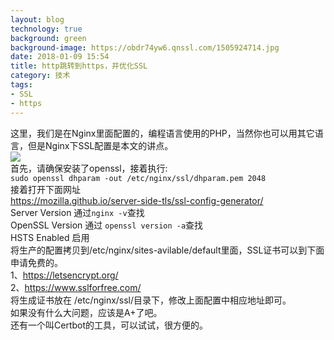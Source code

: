 ```yaml
---
layout: blog
technology: true
background: green
background-image: https://obdr74yw6.qnssl.com/1505924714.jpg
date: 2018-01-09 15:54
title: http跳转到https，并优化SSL
category: 技术
tags:
- SSL
- https
---
```


这里，我们是在Nginx里面配置的，编程语言使用的PHP，当然你也可以用其它语言，但是Nginx下SSL配置是本文的讲点。  
![](https://obdr74yw6.qnssl.com/https.jpg)  
首先，请确保安装了openssl，接着执行:  
`sudo openssl dhparam -out /etc/nginx/ssl/dhparam.pem 2048`  
接着打开下面网址  
https://mozilla.github.io/server-side-tls/ssl-config-generator/  
Server Version   通过`nginx -v`查找  
OpenSSL Version  通过 `openssl version -a`查找  
HSTS Enabled 启用  
将生产的配置拷贝到/etc/nginx/sites-avilable/default里面，SSL证书可以到下面申请免费的。  
1、https://letsencrypt.org/  
2、https://www.sslforfree.com/  
将生成证书放在 /etc/nginx/ssl/目录下，修改上面配置中相应地址即可。  
如果没有什么大问题，应该是A+了吧。  
还有一个叫Certbot的工具，可以试试，很方便的。